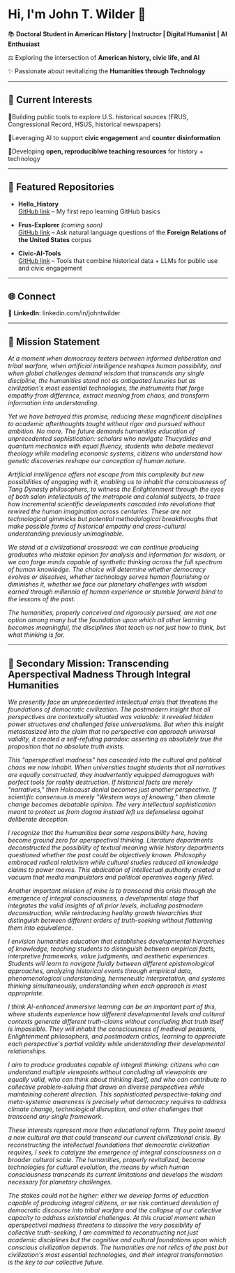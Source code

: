 # Hi, I'm John T. Wilder 👋 

📚 **Doctoral Student in American History | Instructor | Digital Humanist | AI Enthusiast**

⚖️ Exploring the intersection of **American history, civic life, and AI**

✨ Passionate about revitalizing the **Humanities through Technology**

---

## 🔭 Current Interests

🔸Building public tools to explore U.S. historical sources (FRUS, Congressional Record, HSUS, historical newspapers)

🔸Leveraging AI to support **civic engagement** and **counter disinformation**

🔸Developing **open, reproduciblwe teaching resources** for history + technology

---

## 📂 Featured Repositories  

- **Hello_History**  
  [GitHub link](https://github.com/Jupiter-Optimus/hello-story) – My first repo learning GitHub basics  

- **Frus-Explorer** *(coming soon)*  
  [GitHub link](https://github.com/Jupiter-Optimus/frus-explorer) – Ask natural language questions of the **Foreign Relations of the United States** corpus  

- **Civic-AI-Tools**  
  [GitHub link](https://github.com/Jupiter-Optimus/civic-ai-tools) – Tools that combine historical data + LLMs for public use and civic engagement

---

## 🌐 Connect  

💼 **LinkedIn**: linkedin.com/in/johntwilder  

---

## 🌟 Mission Statement

*At a moment when democracy teeters between informed deliberation and tribal warfare, when artificial intelligence reshapes human possibility, and when global challenges demand wisdom that transcends any single discipline, the humanities stand not as antiquated luxuries but as civilization's most essential technologies, the instruments that forge empathy from difference, extract meaning from chaos, and transform information into understanding.*

*Yet we have betrayed this promise, reducing these magnificent disciplines to academic afterthoughts taught without rigor and pursued without ambition. No more. The future demands humanities education of unprecedented sophistication: scholars who navigate Thucydides and quantum mechanics with equal fluency, students who debate medieval theology while modeling economic systems, citizens who understand how genetic discoveries reshape our conception of human nature.*

*Artificial intelligence offers not escape from this complexity but new possibilities of engaging with it, enabling us to inhabit the consciousness of Tang Dynasty philosophers, to witness the Enlightenment through the eyes of both salon intellectuals of the metropole and colonial subjects, to trace how incremental scientific developments cascaded into revolutions that rewired the human imagination across centuries. These are not technological gimmicks but potential methodological breakthroughs that make possible forms of historical empathy and cross-cultural understanding previously unimaginable.*

*We stand at a civilizational crossroad: we can continue producing graduates who mistake opinion for analysis and information for wisdom, or we can forge minds capable of synthetic thinking across the full spectrum of human knowledge. The choice will determine whether democracy evolves or dissolves, whether technology serves human flourishing or diminishes it, whether we face our planetary challenges with wisdom earned through millennia of human experience or stumble forward blind to the lessons of the past.*

*The humanities, properly conceived and rigorously pursued, are not one option among many but the foundation upon which all other learning becomes meaningful, the disciplines that teach us not just how to think, but what thinking is for.*

---

## 🌌 Secondary Mission: Transcending Aperspectival Madness Through Integral Humanities

*We presently face an unprecedented intellectual crisis that threatens the foundations of democratic civilization. The postmodern insight that all perspectives are contextually situated was valuable: it revealed hidden power structures and challenged false universalisms. But when this insight metastasized into the claim that no perspective can approach universal validity, it created a self-refuting paradox: asserting as absolutely true the proposition that no absolute truth exists.*

*This "aperspectival madness" has cascaded into the cultural and political chaos we now inhabit. When universities taught students that all narratives are equally constructed, they inadvertently equipped demagogues with perfect tools for reality destruction. If historical facts are merely "narratives," then Holocaust denial becomes just another perspective. If scientific consensus is merely "Western ways of knowing," then climate change becomes debatable opinion. The very intellectual sophistication meant to protect us from dogma instead left us defenseless against deliberate deception.*

*I recognize that the humanities bear some responsibility here, having become ground zero for aperspectival thinking. Literature departments deconstructed the possibility of textual meaning while history departments questioned whether the past could be objectively known. Philosophy embraced radical relativism while cultural studies reduced all knowledge claims to power moves. This abdication of intellectual authority created a vacuum that media manipulators and political operatives eagerly filled.*

*Another important mission of mine is to transcend this crisis through the emergence of integral consciousness, a developmental stage that integrates the valid insights of all prior levels, including postmodern deconstruction, while reintroducing healthy growth hierarchies that distinguish between different orders of truth-seeking without flattening them into equivalence.*

*I envision humanities education that establishes developmental hierarchies of knowledge, teaching students to distinguish between empirical facts, interpretive frameworks, value judgments, and aesthetic experiences. Students will learn to navigate fluidly between different epistemological approaches, analyzing historical events through empirical data, phenomenological understanding, hermeneutic interpretation, and systems thinking simultaneously, understanding when each approach is most appropriate.*

*I think AI-enhanced immersive learning can be an important part of this, where students experience how different developmental levels and cultural contexts generate different truth-claims without concluding that truth itself is impossible. They will inhabit the consciousness of medieval peasants, Enlightenment philosophers, and postmodern critics, learning to appreciate each perspective's partial validity while understanding their developmental relationships.*

*I aim to produce graduates capable of integral thinking: citizens who can understand multiple viewpoints without concluding all viewpoints are equally valid, who can think about thinking itself, and who can contribute to collective problem-solving that draws on diverse perspectives while maintaining coherent direction. This sophisticated perspective-taking and meta-systemic awareness is precisely what democracy requires to address climate change, technological disruption, and other challenges that transcend any single framework.*

*These interests represent more than educational reform. They point toward a new cultural era that could transcend our current civilizational crisis. By reconstructing the intellectual foundations that democratic civilization requires, I seek to catalyze the emergence of integral consciousness on a broader cultural scale. The humanities, properly revitalized, become technologies for cultural evolution, the means by which human consciousness transcends its current limitations and develops the wisdom necessary for planetary challenges.*

*The stakes could not be higher: either we develop forms of education capable of producing integral citizens, or we risk continued devolution of democratic discourse into tribal warfare and the collapse of our collective capacity to address existential challenges. At this crucial moment when aperspectival madness threatens to dissolve the very possibility of collective truth-seeking, I am committed to reconstructing not just academic disciplines but the cognitive and cultural foundations upon which conscious civilization depends. The humanities are not relics of the past but civilization's most essential technologies, and their integral transformation is the key to our collective future.*

